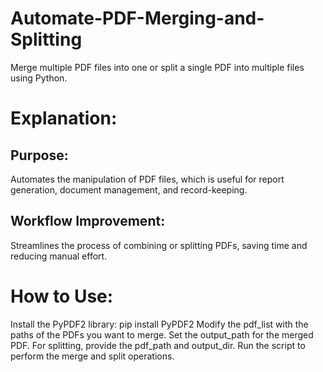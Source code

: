 # Automate-PDF-Merging-and-Splitting
Merge multiple PDF files into one or split a single PDF into multiple files using Python.

# Explanation:
## Purpose: 
Automates the manipulation of PDF files, which is useful for report generation, document management, and record-keeping.
## Workflow Improvement: 
Streamlines the process of combining or splitting PDFs, saving time and reducing manual effort.

# How to Use:
Install the PyPDF2 library:
pip install PyPDF2
Modify the pdf_list with the paths of the PDFs you want to merge.
Set the output_path for the merged PDF.
For splitting, provide the pdf_path and output_dir.
Run the script to perform the merge and split operations.
